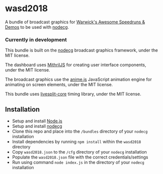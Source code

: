 # wasd2018

A bundle of broadcast graphics for 
[Warwick's Awesome Speedruns & Demos](https://uwcs.co.uk/events/wasd-2018) to
be used with [nodecg](https://nodecg.com).

### Currently in development

This bundle is built on the [nodecg](https://nodecg.com) broadcast graphics
framework, under the MIT license.

The dashboard uses [MithrilJS](https://mithril.js.org) for creating user
interface components, under the  MIT license.

The broadcast graphics use the [anime.js](http://animejs.com) JavaScript
animation engine for animating on screen elements, under the MIT license.

This bundle uses [livesplit-core](https://github.com/LiveSplit/livesplit-core)
timing library, under the MIT license.

## Installation

* Setup and install [Node.js](https://nodejs.org)
* Setup and install [nodecg](https://nodecg.com)
* Clone this repo and place into the `/bundles` directory of your `nodecg`
  installation
* Install dependencies by running `npm install` within the `wasd2018` directory
* Copy `wasd2018.json` to the `/cfg` directory of your `nodecg` installation
* Populate the `wasd2018.json` file with the correct credentials/settings
* Run using command `node index.js` in the directory of your `nodecg`
  installation

